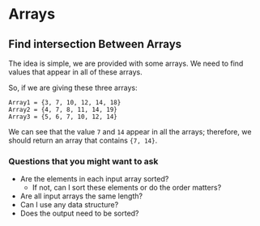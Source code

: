 # Arrays

## Find intersection Between Arrays

The idea is simple, we are provided with some arrays.
We need to find values that appear in all of these arrays.

So, if we are giving these three arrays:
```
Array1 = {3, 7, 10, 12, 14, 18}
Array2 = {4, 7, 8, 11, 14, 19}
Array3 = {5, 6, 7, 10, 12, 14}
```

We can see that the value `7` and `14` appear in all the arrays; 
therefore, we should return an array that contains `{7, 14}`.

### Questions that you might want to ask

* Are the elements in each input array sorted?
  * If not, can I sort these elements or do the order matters?
* Are all input arrays the same length?
* Can I use any data structure?
* Does the output need to be sorted?

